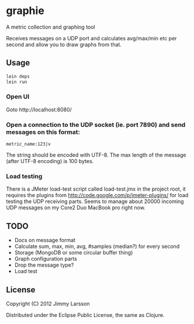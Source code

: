 # graphie
A metric collection and graphing tool

Receives messages on a UDP port and calculates avg/max/min etc per second and allow you to draw graphs from that.

## Usage

```bash
lein deps
lein run
```

### Open UI
Goto http://localhost:8080/

### Open a connection to the UDP socket (ie. port 7890) and send messages on this format:
```
metric_name:123|v
```
The string should be encoded with UTF-8. The max length of the message (after UTF-8 encoding) is 100 bytes.

### Load testing
There is a JMeter load-test script called load-test.jmx in the project root,
it requires the plugins from http://code.google.com/p/jmeter-plugins/ for load testing the UDP receiving parts.
Seems to manage about 20000 incoming UDP messages on my Core2 Duo MacBook pro right now.

## TODO
* Docs on message format
* Calculate sum, max, min, avg, #samples (median?) for every second
* Storage (MongoDB or some circular buffer thing)
* Graph configuration parts
* Drop the message type?
* Load test

## License

Copyright (C) 2012 Jimmy Larsson

Distributed under the Eclipse Public License, the same as Clojure.
